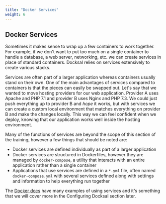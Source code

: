 ```yaml
---
title: "Docker Services"
weight: 6
---
```


## Docker Services

Sometimes it makes sense to wrap up a few containers to work together. For example, if we don't want to put too much on a single container to handle a database, a web server, networking, etc. we can create services in place of standard containers. Docksal relies on services extensively to create various stacks.

Services are often part of a larger application whereas containers usually stand on their own. One of the main advantages of services compared to containers is that the pieces can easily be swapped out. Let's say that we wanted to move hosting providers for our web application. Provider A uses Apache and PHP 7.1 and provider B uses Nginx and PHP 7.3. We could just push everything up to provider B and _hope_ it works, but with services we can create a custom local environment that matches everything on provider B and make the changes locally. This way we can feel confident when we deploy, knowing that our application works well inside the hosting environment.

Many of the functions of services are beyond the scope of this section of the training, however a few things that should be noted are:

* Docker services are defined individually as part of a larger application
* Docker services are structured in Dockerfiles, however they are managed by `docker-compose`, a utility that interacts with an entire application rather than a single container
* Applications that use services are defined in a `*.yml` file, often named `docker-compose.yml` with several services defined along with settings and information to help everything run together

The [Docker docs](https://docs.docker.com) have many examples of using services and it's something that we will cover more in the Configuring Docksal section later.
